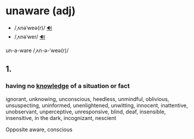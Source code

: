# unaware (adj)

- /ˌʌnəˈweə(r)/ [🔊](https://www.oxfordlearnersdictionaries.com/media/english/uk_pron/u/una/unawa/unaware__gb_1.mp3)
- /ˌʌnəˈwer/ [🔊](https://www.oxfordlearnersdictionaries.com/media/english/us_pron/u/una/unawa/unaware__us_1.mp3)

un-a-ware /ˌʌn-ə-ˈweə(r)/

## 1.

### having no [knowledge](../k/knowledge-n.md#awareness-or-familiarity-gained-by-experience-of-a-fact-or-situation) of a situation or fact

ignorant, unknowing, unconscious, heedless, unmindful, oblivious, unsuspecting, uninformed, unenlightened, unwitting, innocent, inattentive, unobservant, unperceptive, unresponsive, blind, deaf, insensible, insensitive, in the dark, incognizant, nescient

Opposite aware, conscious